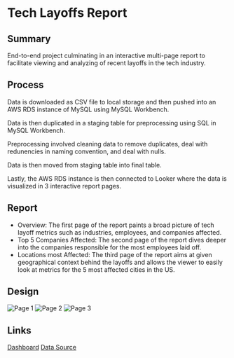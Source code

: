 # Tech Layoffs Report

Summary
---
End-to-end project culminating in an interactive multi-page report to facilitate viewing and analyzing of recent layoffs in the tech industry.

Process
---
Data is downloaded as CSV file to local storage and then pushed into an AWS RDS instance of MySQL using MySQL Workbench.

Data is then duplicated in a staging table for preprocessing using SQL in MySQL Workbench.

Preprocessing involved cleaning data to remove duplicates, deal with redunencies in naming convention, and deal with nulls.

Data is then moved from staging table into final table.

Lastly, the AWS RDS instance is then connected to Looker where the data is visualized in 3 interactive report pages.


Report
---
* Overview: The first page of the report paints a broad picture of tech layoff metrics such as industries, employees, and companies affected.
* Top 5 Companies Affected: The second page of the report dives deeper into the companies responsible for the most employees laid off.
* Locations most Affected: The third page of the report aims at given geographical context behind the layoffs and allows the viewer to easily look at metrics for the 5 most affected cities in the US.

Design
---
![Page 1](https://github.com/user-attachments/assets/c3a5d873-ce1d-4f95-9dd6-25bd8e56796a)
![Page 2](https://github.com/user-attachments/assets/b0917e8a-0761-4746-8498-0107eadf117e)
![Page 3](https://github.com/user-attachments/assets/df91a58f-ecb3-46a9-a5e2-fc5e44129f9a)


Links
---
[Dashboard](https://lookerstudio.google.com/reporting/3027e197-b2bb-485d-aa40-9fe468352925)
[Data Source](https://www.kaggle.com/datasets/swaptr/layoffs-2022)


